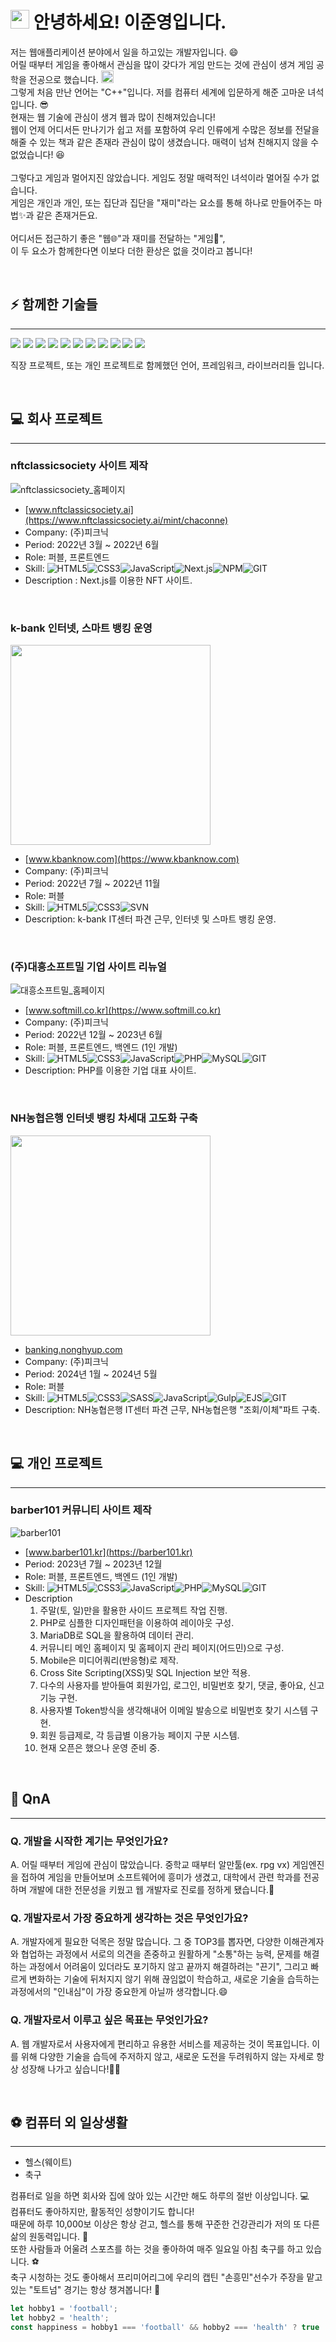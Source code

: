 # <img src="https://raw.githubusercontent.com/aemmadi/aemmadi/master/wave.gif" width="30"> 안녕하세요! 이준영입니다. 
<p>
  저는 웹애플리케이션 분야에서 일을 하고있는 개발자입니다. 😄 <br>
  어릴 때부터 게임을 좋아해서 관심을 많이 갖다가 게임 만드는 것에 관심이 생겨 게임 공학을 전공으로 했습니다. <img src="https://raw.githubusercontent.com/HFO4/HFO4/master/img/start.png" height="20" /> <br>
  그렇게 처음 만난 언어는 "C++"입니다. 저를 컴퓨터 세계에 입문하게 해준 고마운 녀석입니다. 😎 <br>
  현재는 웹 기술에 관심이 생겨 웹과 많이 친해져있습니다! <br>
  웹이 언제 어디서든 만나기가 쉽고 저를 포함하여 우리 인류에게 수많은 정보를 전달을 해줄 수 있는 책과 같은 존재라 관심이 많이 생겼습니다. 
  매력이 넘쳐 친해지지 않을 수 없었습니다! 😆 <br>
  <br>
  그렇다고 게임과 멀어지진 않았습니다. 게임도 정말 매력적인 녀석이라 멀어질 수가 없습니다. <br>
  게임은 개인과 개인, 또는 집단과 집단을 "재미"라는 요소를 통해 하나로 만들어주는 마법✨과 같은 존재거든요. <br>
  <br>
  어디서든 접근하기 좋은 "웹🌐"과 재미를 전달하는 "게임🎲", <br>
  이 두 요소가 함께한다면 이보다 더한 환상은 없을 것이라고 봅니다! <br>
</p>
<br>

## ⚡ 함께한 기술들
___
<p align="left">  
  <img src="https://readme-components.vercel.app/api?component=logo&fill=black&logo=HTML5&svgfill=e34c26">
  <img src="https://readme-components.vercel.app/api?component=logo&fill=black&logo=CSS3&svgfill=2965f1">
  <img src="https://readme-components.vercel.app/api?component=logo&fill=black&logo=SASS&svgfill=cd6799">
  <img src="https://readme-components.vercel.app/api?component=logo&fill=black&logo=javascript&svgfill=f6df1c">
  <img src="https://readme-components.vercel.app/api?component=logo&fill=black&logo=PHP&svgfill=787CB4">
  <img src="https://readme-components.vercel.app/api?component=logo&fill=black&logo=node.js&svgfill=659b60">
  <img src="https://readme-components.vercel.app/api?component=logo&fill=black&logo=NPM&svgfill=D50000">
  <img src="https://readme-components.vercel.app/api?component=logo&fill=black&logo=gulp&svgfill=D04345">
  <img src="https://readme-components.vercel.app/api?component=logo&fill=black&logo=react&animation=spin&svgfill=15d8fe">  
  <img src="https://readme-components.vercel.app/api?component=logo&fill=black&logo=next.js&svgfill=ffffff">  
  <img src="https://readme-components.vercel.app/api?component=logo&fill=black&logo=git&svgfill=f1502f">  
</p>
<p>
  직장 프로젝트, 또는 개인 프로젝트로 함께했던 언어, 프레임워크, 라이브러리들 입니다.
</p>
<br>

## 💻 회사 프로젝트
___
### nftclassicsociety 사이트 제작

![nftclassicsociety_홈페이지](https://github.com/LeeJoonYeong/LeeJoonYeong/assets/46806583/03621bf3-9476-4f7f-beb1-4ef9fac55d8b)

- [www.nftclassicsociety.ai](https://www.nftclassicsociety.ai/mint/chaconne)
- Company: (주)피크닉
- Period: 2022년 3월 ~ 2022년 6월
- Role: 퍼블, 프론트엔드
- Skill: ![HTML5](https://img.shields.io/badge/-HTML5-E34F26?style=flat-square&logo=html5&logoColor=white)![CSS3](https://img.shields.io/badge/-CSS3-1572B6?style=flat-square&logo=css3)![JavaScript](https://img.shields.io/badge/-JavaScript-black?style=flat-square&logo=javascript)![Next.js](https://img.shields.io/badge/-Next.js-gray?style=flat-square&logo=Next.js)![NPM](https://img.shields.io/badge/-NPM-black?style=flat-square&logo=NPM)![GIT](https://img.shields.io/badge/-GIT-black?style=flat-square&logo=GIT)
- Description : Next.js를 이용한 NFT 사이트.

<br>

### k-bank 인터넷, 스마트 뱅킹 운영

<img src="https://github.com/LeeJoonYeong/LeeJoonYeong/assets/46806583/4c358920-d37f-4129-a645-9335e3d82198" width="320">

- [www.kbanknow.com](https://www.kbanknow.com)
- Company: (주)피크닉
- Period: 2022년 7월 ~ 2022년 11월
- Role: 퍼블
- Skill: ![HTML5](https://img.shields.io/badge/-HTML5-E34F26?style=flat-square&logo=html5&logoColor=white)![CSS3](https://img.shields.io/badge/-CSS3-1572B6?style=flat-square&logo=css3)![SVN](https://img.shields.io/badge/-SVN-black?style=flat-square&logo=SVN)
- Description: k-bank IT센터 파견 근무, 인터넷 및 스마트 뱅킹 운영.

<br>

### (주)대흥소프트밀 기업 사이트 리뉴얼

![대흥소프트밀_홈페이지](https://github.com/LeeJoonYeong/LeeJoonYeong/assets/46806583/564938ba-b062-473c-95b5-56d5f42f12b4)

- [www.softmill.co.kr](https://www.softmill.co.kr)
- Company: (주)피크닉
- Period: 2022년 12월 ~ 2023년 6월
- Role: 퍼블, 프론트엔드, 백엔드 (1인 개발)
- Skill: ![HTML5](https://img.shields.io/badge/-HTML5-E34F26?style=flat-square&logo=html5&logoColor=white)![CSS3](https://img.shields.io/badge/-CSS3-1572B6?style=flat-square&logo=css3)![JavaScript](https://img.shields.io/badge/-JavaScript-black?style=flat-square&logo=javascript)![PHP](https://img.shields.io/badge/-PHP-purple?style=flat-square&logo=PHP)![MySQL](https://img.shields.io/badge/-MySQL-black?style=flat-square&logo=mysql)![GIT](https://img.shields.io/badge/-GIT-black?style=flat-square&logo=GIT)
- Description: PHP를 이용한 기업 대표 사이트.

<br>

### NH농협은행 인터넷 뱅킹 차세대 고도화 구축

<img src="https://github.com/LeeJoonYeong/LeeJoonYeong/assets/46806583/4a2261bb-502f-45ac-85be-6fa8e3b1763b" width="320">

- [banking.nonghyup.com](https://banking.nonghyup.com)
- Company: (주)피크닉
- Period: 2024년 1월 ~ 2024년 5월
- Role: 퍼블
- Skill: ![HTML5](https://img.shields.io/badge/-HTML5-E34F26?style=flat-square&logo=html5&logoColor=white)![CSS3](https://img.shields.io/badge/-CSS3-1572B6?style=flat-square&logo=css3)![SASS](https://img.shields.io/badge/-SASS-black?style=flat-square&logo=SASS)![JavaScript](https://img.shields.io/badge/-JavaScript-black?style=flat-square&logo=javascript)![Gulp](https://img.shields.io/badge/-Gulp-black?style=flat-square&logo=Gulp)![EJS](https://img.shields.io/badge/-EJS-black?style=flat-square&logo=EJS)![GIT](https://img.shields.io/badge/-GIT-black?style=flat-square&logo=GIT)
- Description: NH농협은행 IT센터 파견 근무, NH농협은행 "조회/이체"파트 구축.

<br>

## 💻 개인 프로젝트
___
### barber101 커뮤니티 사이트 제작

![barber101](https://github.com/LeeJoonYeong/LeeJoonYeong/assets/46806583/804557b4-1e4a-4cbf-b8ce-176e44ccbf5d)

- [www.barber101.kr](https://barber101.kr)
- Period: 2023년 7월 ~ 2023년 12월
- Role: 퍼블, 프론트엔드, 백엔드 (1인 개발)
- Skill: ![HTML5](https://img.shields.io/badge/-HTML5-E34F26?style=flat-square&logo=html5&logoColor=white)![CSS3](https://img.shields.io/badge/-CSS3-1572B6?style=flat-square&logo=css3)![JavaScript](https://img.shields.io/badge/-JavaScript-black?style=flat-square&logo=javascript)![PHP](https://img.shields.io/badge/-PHP-purple?style=flat-square&logo=PHP)![MySQL](https://img.shields.io/badge/-MySQL-black?style=flat-square&logo=mysql)![GIT](https://img.shields.io/badge/-GIT-black?style=flat-square&logo=GIT)
- Description
    1. 주말(토, 일)만을 활용한 사이드 프로젝트 작업 진행.
    2. PHP로 심플한 디자인패턴을 이용하여 레이아웃 구성.
    3. MariaDB로 SQL을 활용하여 데이터 관리.
    4. 커뮤니티 메인 홈페이지 및 홈페이지 관리 페이지(어드민)으로 구성.
    5. Mobile은 미디어쿼리(반응형)로 제작.
    6. Cross Site Scripting(XSS)및 SQL Injection 보안 적용.
    7. 다수의 사용자를 받아들여 회원가입, 로그인, 비밀번호 찾기, 댓글, 좋아요, 신고 기능 구현.
    8. 사용자별 Token방식을 생각해내어 이메일 발송으로 비밀번호 찾기 시스템 구현. 
    9. 회원 등급제로, 각 등급별 이용가능 페이지 구분 시스템. 
    10. 현재 오픈은 했으나 운영 준비 중.

<br>

## 🤚 QnA
___

### Q. 개발을 시작한 계기는 무엇인가요?
A. 어릴 때부터 게임에 관심이 많았습니다. 중학교 때부터 알만툴(ex. rpg vx) 게임엔진을 접하여 게임을 만들어보며 소프트웨어에 흥미가 생겼고, 대학에서 관련 학과를 전공하며 개발에 대한 전문성을 키웠고 웹 개발자로 진로를 정하게 됐습니다.🏃

### Q. 개발자로서 가장 중요하게 생각하는 것은 무엇인가요?
A. 개발자에게 필요한 덕목은 정말 많습니다. 그 중 TOP3를 뽑자면, 다양한 이해관계자와 협업하는 과정에서 서로의 의견을 존중하고 원활하게 "소통"하는 능력, 문제를 해결하는 과정에서 어려움이 있더라도 포기하지 않고 끝까지 해결하려는 "끈기", 그리고 빠르게 변화하는 기술에 뒤처지지 않기 위해 끊임없이 학습하고, 새로운 기술을 습득하는 과정에서의 "인내심"이 가장 중요한게 아닐까 생각합니다.😄

### Q. 개발자로서 이루고 싶은 목표는 무엇인가요?
A. 웹 개발자로서 사용자에게 편리하고 유용한 서비스를 제공하는 것이 목표입니다. 이를 위해 다양한 기술을 습득에 주저하지 않고, 새로운 도전을 두려워하지 않는 자세로 항상 성장해 나가고 싶습니다!🤜🤛

<br>

## ⚽ 컴퓨터 외 일상생활
___
- 헬스(웨이트)
- 축구

<p>
  컴퓨터로 일을 하면 회사와 집에 앉아 있는 시간만 해도 하루의 절반 이상입니다. 💻<br>
  컴퓨터도 좋아하지만, 활동적인 성향이기도 합니다! <br>
  때문에 하루 10,000보 이상은 항상 걷고, 헬스를 통해 꾸준한 건강관리가 저의 또 다른 삶의 원동력입니다. 💪<br>
  또한 사람들과 어울려 스포츠를 하는 것을 좋아하여 매주 일요일 아침 축구를 하고 있습니다. ⚽<br>
  축구 시청하는 것도 좋아해서 프리미어리그에 우리의 캡틴 "손흥민"선수가 주장을 맡고 있는 "토트넘" 경기는 항상 챙겨봅니다! 🤩
</p>

```js
let hobby1 = 'football';
let hobby2 = 'health';
const happiness = hobby1 === 'football' && hobby2 === 'health' ? true : false;
```
